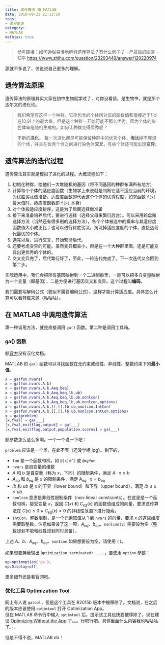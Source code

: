 ```yaml
---
title: 遗传算法 和 MATLAB
date: 2019-09-23 21:13:10
tags:
- 课程笔记
category:
- MATLAB
mathjax: true
---
```


> 参考链接：如何通俗易懂地解释遗传算法？有什么例子？ - 严晟嘉的回答 - 知乎
> https://www.zhihu.com/question/23293449/answer/120220974

那就不多说了，仅说说自己更多的理解。

## 遗传算法原理

遗传算法的原理其实大家在初中生物就学过了，对你没看错，是生物书，就是那个达尔文的进化论。

> 我们希望有这样一个种群，它所包含的个体所对应的函数值都很接近于f(x)在[0,9]上的最大值，但是这个种群一开始可能不那么优秀，因为个体的染色体串是随机生成的。如何让种群变得优秀呢？
>
> 不断的**进化**。
> 每一次进化都尽可能保留种群中的优秀个体，**淘汰**掉不理想的个体，并且在优秀个体之间进行染色体**交叉**，有些个体还可能出现**变异**。

## 遗传算法的迭代过程

遗传算法其实就是模拟了进化的过程。大概流程如下：

1. 初始化种群，给他们一大堆随机的基因（将不同基因的种群布满所有地方）
2. 计算每个个体的适应度函数（生物学上来说就是判断它适不适应当前的环境，为优胜劣汰做准备。适应度函数即代表这个个体的优秀程度，如求函数 `f(x)` 最大值时，适应度函数即 `f(x)` 本身）
3. 对个体按适应度排序，这是为了后面选择做准备
4. 接下来准备培养后代，要进行选择（选择父母来繁衍后台）。可以采用轮盘赌选择方法（当然还有很多别的选择方法），各个个体被选中的概率与其适应度函数值大小成正比；也可以进行优胜劣汰，淘汰掉适应度低的个体，直接选前代最优的个体。
5. 选完以后，进行交叉，开始繁衍后代。
6. 还要考虑变异的可能。虽然变异概率小，但是在一个大种群里面，还是可能变异出更优秀的个体的。
7. 交叉变异完了，后代繁衍好了，至此，一轮迭代完成了。下一次迭代又会回到第二步。

实际运用中，我们会把所有基因映射到一个二进制串里，一是可以把多自变量映射为一个变量（即基因），二是方便进行基因交叉和变异。这个过程叫**编码**。

我们需要写解码公式（貌似不需要编码公式），这样才能计算适应度。具体怎么计算可以看转载来源（咕咕咕）。

## 在 MATLAB 中调用遗传算法

第一种调用方法，就是直接调用 `ga()` 函数。第二种是调用工具箱。

### ga() 函数

额[官方](https://www.mathworks.com/help/releases/R2019b/gads/ga.htm)没有汉化文档。

MATLAB 的 `ga()` 函数可以寻找函数在无约束或线性、非线性、整数约束下的**最小值**。

```matlab
x = ga(fun,nvars)
x = ga(fun,nvars,A,b)
x = ga(fun,nvars,A,b,Aeq,beq)
x = ga(fun,nvars,A,b,Aeq,beq,lb,ub)
x = ga(fun,nvars,A,b,Aeq,beq,lb,ub,nonlcon)
x = ga(fun,nvars,A,b,Aeq,beq,lb,ub,nonlcon,options)
x = ga(fun,nvars,A,b,[],[],lb,ub,nonlcon,IntCon)
x = ga(fun,nvars,A,b,[],[],lb,ub,nonlcon,IntCon,options)
x = ga(problem)
[x,fval] = ga(___)
[x,fval,exitflag,output] = ga(___)
[x,fval,exitflag,output,population,scores] = ga(___)
```

额参数怎么这么多啊。一个一个说一下吧：

`problem` 应该是一个类，在此不表（还没学呢.jpg）。剩下的，

* `fun` 是一个函数句柄，如 `@(x)x^2` 或 `@myfun`
* `nvars` 是自变量的维数
* $A$ 和 $b$ 是自变量（称为 $x$，下同）的限制条件，满足 $A \cdot x \leq b$
* $A_{eq}$ 和 $b_{eq}$ 是 $x$ 的限制条件，满足 $A_{eq} \cdot x = b_{eq}$
* $lb$ 和 $ub$ 是 $x$ 的下界（lower bound）和下界（upper bound），满足 $lb \leq x \leq ub$
* `nonlcon` 意思是非线性限制条件（non-linear constraints）。在这里是一个函数句柄，接受变量 $x$，返回 $C(x)$ 和 $C_{eq}(x)$ 的函数值组成的向量，要求遗传算法在 $C(x) \leq 0 \wedge C_{eq}(x) = 0$ 的非线性范围下进行搜索。
* `IntCon`，整数限制，是一个元素取值从 1 到 `nvars` 的向量，要求 $x$ 的这些维度需要取整数。注意如果设了这一项，$A_{eq}$、$b_{eq}$、`nonlcon(2)` 需要设为空（整数规划不能和线性规划同时具备）。

上述 $A$、$b$、$A_{eq}$、$b_{eq}$、`nonIcon` 如果想要设为空，请使用 `[]`。

如果想要屏蔽输出 `Optimization terminated: ....`，要使用 `option` 参数：

```m
op=optimoption('ga');
op.Display=off;
```

更多细节还是看官网吧。

### 优化工具 Optimization Tool

网上有人说 `gatool`，但是这个工具在 R2015b 版本中被移除了。文档说，在之后的版本应该使用 `optimtool` 打开 Optimization App。  
但在 MATLAB 命令行中输入 `optimtool` 后，提示该工具也快要被移除了，现在建议 [Optimizing Without the App](https://ww2.mathworks.cn/help/optim/ug/optimization-app-alternatives.html) 了。。。行吧行吧。具体里面什么内容我也咕咕咕了。。。

但是不得不说，MATLAB nb！
